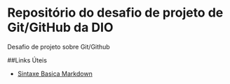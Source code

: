 # Repositório do desafio de projeto de Git/GitHub da DIO
Desafio de projeto sobre Git/Github

##Links Úteis

- [Sintaxe Basica Markdown](https://www.markdownguide.org/)
